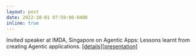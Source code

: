 ```yaml
---
layout: post
date: 2022-10-01 07:59:00-0400
inline: true
---
```


Invited speaker at IMDA, Singapore on Agentic Apps: Lessons learnt from creating Agentic applications. [[details]](https://www.imda.gov.sg/activities/activities-catalogue/technical-sharing-session-on-agentic-ai)[[presentation]](https://docs.google.com/presentation/d/15lo8Js44fDLPq2o7FerbZbpMEUdTFvhJTRUQbSqBE0M/edit?usp=sharing)

